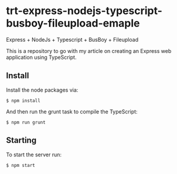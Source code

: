 # trt-express-nodejs-typescript-busboy-fileupload-emaple
Express + NodeJs + Typescript + BusBoy + Fileupload

This is a repository to go with my article on creating an Express web application using TypeScript.

## Install

Install the node packages via:

`$ npm install`

And then run the grunt task to compile the TypeScript:

`$ npm run grunt`

## Starting

To start the server run:

`$ npm start`

